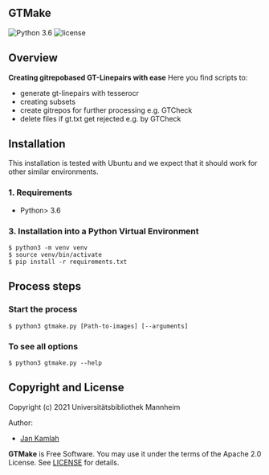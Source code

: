 GTMake
--------
![Python 3.6](https://img.shields.io/badge/python-3.6-yellow.svg)
![license](https://img.shields.io/badge/license-Apache%20License%202.0-blue.svg)

## Overview
**Creating gitrepobased GT-Linepairs with ease**
Here you find scripts to:
- generate gt-linepairs with tesserocr
- creating subsets
- create gitrepos for further processing e.g. GTCheck
- delete files if gt.txt get rejected e.g. by GTCheck 

## Installation

This installation is tested with Ubuntu and we expect that it should
work for other similar environments.

### 1. Requirements
- Python> 3.6

### 3. Installation into a Python Virtual Environment

    $ python3 -m venv venv
    $ source venv/bin/activate
    $ pip install -r requirements.txt

## Process steps

### Start the process

    $ python3 gtmake.py [Path-to-images] [--arguments] 

### To see all options 

    $ python3 gtmake.py --help 

Copyright and License
--------

Copyright (c) 2021 Universitätsbibliothek Mannheim

Author:
 * [Jan Kamlah](https://github.com/jkamlah)

**GTMake** is Free Software. You may use it under the terms of the Apache 2.0 License.
See [LICENSE](./LICENSE) for details.
